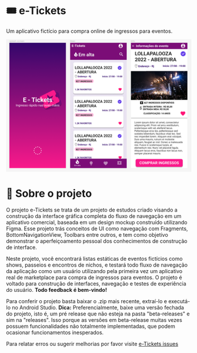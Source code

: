 # 🎟️ e-Tickets
Um aplicativo fictício para compra online de ingressos para eventos.

![Mockup da interface principal do aplicativo](https://github.com/BeatrizNataly/e-Tickets/blob/main/images/etickets-mockup-1-ver2.png?raw=true)

# 🎫 Sobre o projeto
O projeto e-Tickets se trata de um projeto de estudos criado visando a construção da interface gráfica completa do fluxo de navegação em um aplicativo comercial, baseada em um design mockup construído utilizando Figma.
Esse projeto trás conceitos de UI como navegação com Fragments, BottomNavigationView, Toolbars entre outros, e tem como objetivo demonstrar o aperfeiçoamento pessoal dos conhecimentos de construção de interface.

Neste projeto, você encontrará listas estáticas de eventos fictícios como shows, passeios e encontros de nichos, e testará todo fluxo de navegação da aplicação como um usuário utilizando pela primeira vez um aplicativo real de marketplace para compra de ingressos para eventos. O projeto é voltado para construção de interfaces, navegação e testes de experiência do usuário. **Todo feedback é bem-vindo!**

Para conferir o projeto basta baixar o .zip mais recente, extraí-lo e executá-lo no Android Studio.
**Dica:** Preferencialmente, baixe uma versão fechada do projeto, isto é, um pré release que não esteja na pasta "beta-releases" e sim na "releases". Isso porque as versões em beta-release muitas vezes possuem funcionalidades não totalmente implementadas, que podem ocasionar funcionamentos inesperados.

Para relatar erros ou sugerir melhorias por favor visite [e-Tickets issues](https://github.com/BeatrizNataly/e-Tickets/issues)
